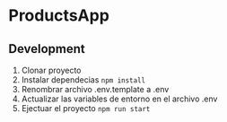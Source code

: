 # ProductsApp

## Development

1. Clonar proyecto
2. Instalar dependecias `npm install`
3. Renombrar archivo .env.template a .env
4. Actualizar las variables de entorno en el archivo .env
5. Ejectuar el proyecto `npm run start`
